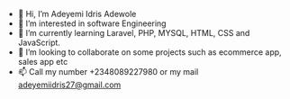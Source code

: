 - 👋 Hi, I’m Adeyemi Idris Adewole
- 👀 I’m interested in software Engineering
- 🌱 I’m currently learning Laravel, PHP, MYSQL, HTML, CSS and JavaScript.
- 💞️ I’m looking to collaborate on some projects such as ecommerce app, sales app etc
- 📫 Call my number +2348089227980 or my mail adeyemiidris27@gmail.com

<!---
adeyemi20600/adeyemi20600 is a ✨ special ✨ repository because its `README.md` (this file) appears on your GitHub profile.
You can click the Preview link to take a look at your changes.
--->
